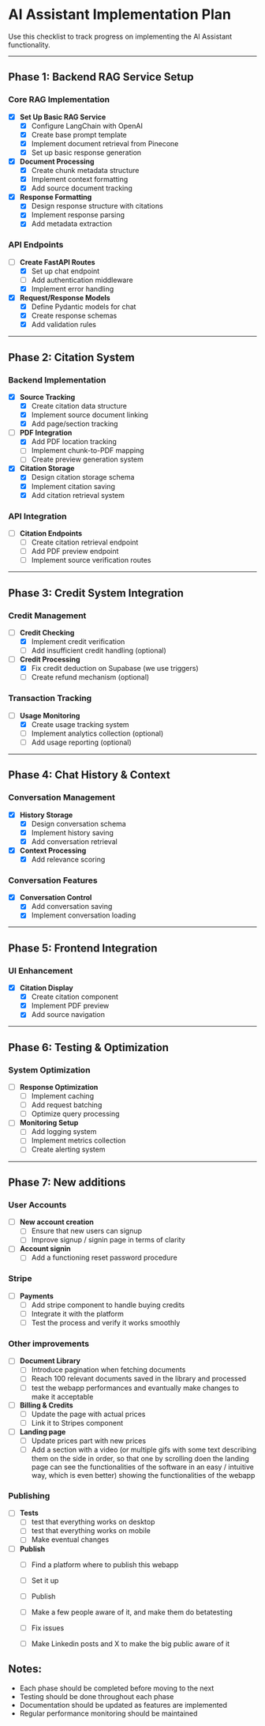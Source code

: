 # AI Assistant Implementation Plan

Use this checklist to track progress on implementing the AI Assistant functionality.

---

## Phase 1: Backend RAG Service Setup

### Core RAG Implementation
- [x] **Set Up Basic RAG Service**
    - [x] Configure LangChain with OpenAI
    - [x] Create base prompt template
    - [x] Implement document retrieval from Pinecone
    - [x] Set up basic response generation
- [x] **Document Processing**
    - [x] Create chunk metadata structure
    - [x] Implement context formatting
    - [x] Add source document tracking
- [x] **Response Formatting**
    - [x] Design response structure with citations
    - [x] Implement response parsing
    - [x] Add metadata extraction

### API Endpoints
- [ ] **Create FastAPI Routes**
    - [x] Set up chat endpoint
    - [ ] Add authentication middleware
    - [x] Implement error handling
- [x] **Request/Response Models**
    - [x] Define Pydantic models for chat
    - [x] Create response schemas
    - [x] Add validation rules

---

## Phase 2: Citation System

### Backend Implementation
- [x] **Source Tracking**
    - [x] Create citation data structure
    - [x] Implement source document linking
    - [x] Add page/section tracking
- [ ] **PDF Integration**
    - [x] Add PDF location tracking
    - [ ] Implement chunk-to-PDF mapping
    - [ ] Create preview generation system
- [x] **Citation Storage**
    - [x] Design citation storage schema
    - [x] Implement citation saving
    - [x] Add citation retrieval system

### API Integration
- [ ] **Citation Endpoints**
    - [ ] Create citation retrieval endpoint
    - [ ] Add PDF preview endpoint
    - [ ] Implement source verification routes

---

## Phase 3: Credit System Integration

### Credit Management
- [ ] **Credit Checking**
    - [x] Implement credit verification
    - [ ] Add insufficient credit handling (optional)
- [ ] **Credit Processing**
    - [x] Fix credit deduction on Supabase (we use triggers)
    - [ ] Create refund mechanism (optional)

### Transaction Tracking
- [ ] **Usage Monitoring**
    - [x] Create usage tracking system
    - [ ] Implement analytics collection (optional)
    - [ ] Add usage reporting (optional)

---

## Phase 4: Chat History & Context

### Conversation Management
- [x] **History Storage**
    - [x] Design conversation schema
    - [x] Implement history saving
    - [x] Add conversation retrieval
- [x] **Context Processing**
    - [x] Add relevance scoring

### Conversation Features
- [x] **Conversation Control**
    - [x] Add conversation saving
    - [x] Implement conversation loading

---

## Phase 5: Frontend Integration


### UI Enhancement
- [x] **Citation Display**
    - [x] Create citation component
    - [x] Implement PDF preview
    - [x] Add source navigation

---

## Phase 6: Testing & Optimization



### System Optimization
- [ ] **Response Optimization**
    - [ ] Implement caching
    - [ ] Add request batching
    - [ ] Optimize query processing
- [ ] **Monitoring Setup**
    - [ ] Add logging system
    - [ ] Implement metrics collection
    - [ ] Create alerting system

---


## Phase 7: New additions



### User Accounts
- [ ] **New account creation**
    - [ ] Ensure that new users can signup
    - [ ] Improve signup / signin page in terms of clarity
- [ ] **Account signin**
    - [ ] Add a functioning reset password procedure

### Stripe
- [ ] **Payments**
    - [ ] Add stripe component to handle buying credits
    - [ ] Integrate it with the platform
    - [ ] Test the process and verify it works smoothly

### Other improvements
- [ ] **Document Library**
    - [ ] Introduce pagination when fetching documents
    - [ ] Reach 100 relevant documents saved in the library and processed
    - [ ] test the webapp performances and evantually make changes to make it acceptable
- [ ] **Billing & Credits**
    - [ ] Update the page with actual prices
    - [ ] Link it to Stripes component
- [ ] **Landing page**
    - [ ] Update prices part with new prices
    - [ ] Add a section with a video (or multiple gifs with some text describing them on the side in order, so that one by scrolling doen the landing page can see the functionalities of the software in an easy / intuitive way, which is even better) showing the functionalities of the webapp

### Publishing
- [ ] **Tests**
    - [ ] test that everything works on desktop
    - [ ] test that everything works on mobile
    - [ ] Make eventual changes
- [ ] **Publish**
    - [ ] Find a platform where to publish this webapp
    - [ ] Set it up
    - [ ] Publish
    - [ ] Make a few people aware of it, and make them do betatesting
    - [ ] Fix issues
    - [ ] Make Linkedin posts and X to make the big public aware of it
    

## Notes:
- Each phase should be completed before moving to the next
- Testing should be done throughout each phase
- Documentation should be updated as features are implemented
- Regular performance monitoring should be maintained
